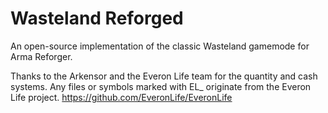# Wasteland Reforged

An open-source implementation of the classic Wasteland gamemode for Arma Reforger.

Thanks to the Arkensor and the Everon Life team for the quantity and cash systems. Any files or symbols marked with EL_ originate from the Everon Life project.
https://github.com/EveronLife/EveronLife